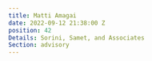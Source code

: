 ```yaml
---
title: Matti Amagai
date: 2022-09-12 21:38:00 Z
position: 42
Details: Sorini, Samet, and Associates
Section: advisory
---
```


